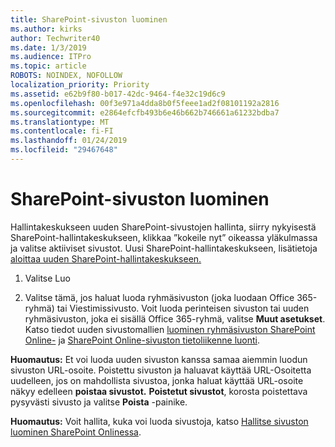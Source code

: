 ```yaml
---
title: SharePoint-sivuston luominen
ms.author: kirks
author: Techwriter40
ms.date: 1/3/2019
ms.audience: ITPro
ms.topic: article
ROBOTS: NOINDEX, NOFOLLOW
localization_priority: Priority
ms.assetid: e62b9f80-b017-42dc-9464-f4e32c19d6c9
ms.openlocfilehash: 00f3e971a4dda8b0f5feee1ad2f08101192a2816
ms.sourcegitcommit: e2864efcfb493b6e46b662b746661a61232bdba7
ms.translationtype: MT
ms.contentlocale: fi-FI
ms.lasthandoff: 01/24/2019
ms.locfileid: "29467648"
---
```

# <a name="create-a-sharepoint-site"></a>SharePoint-sivuston luominen

Hallintakeskukseen uuden SharePoint-sivustojen hallinta, siirry nykyisestä SharePoint-hallintakeskukseen, klikkaa ”kokeile nyt” oikeassa yläkulmassa ja valitse aktiiviset sivustot. Uusi SharePoint-hallintakeskukseen, lisätietoja [aloittaa uuden SharePoint-hallintakeskukseen.](https://docs.microsoft.com/en-us/sharepoint/get-started-new-admin-center)
  
1. Valitse Luo 
    
2. Valitse tämä, jos haluat luoda ryhmäsivuston (joka luodaan Office 365-ryhmä) tai Viestimissivusto. Voit luoda perinteisen sivuston tai uuden ryhmäsivuston, joka ei sisällä Office 365-ryhmä, valitse **Muut asetukset**. Katso tiedot uuden sivustomallien [luominen ryhmäsivuston SharePoint Online-](https://support.office.com/en-us/article/create-a-team-site-in-sharepoint-ef10c1e7-15f3-42a3-98aa-b5972711777d?ui=en-US&amp;rs=en-US&amp;ad=US) ja [SharePoint Online-sivuston tietoliikenne luonti](https://support.office.com/article/7fb44b20-a72f-4d2c-9173-fc8f59ba50eb).
  
 **Huomautus:** Et voi luoda uuden sivuston kanssa samaa aiemmin luodun sivuston URL-osoite. Poistettu sivuston ja haluavat käyttää URL-Osoitetta uudelleen, jos on mahdollista sivustoa, jonka haluat käyttää URL-osoite näkyy edelleen **poistaa sivustot.** **Poistetut sivustot**, korosta poistettava pysyvästi sivusto ja valitse **Poista** -painike. 
  
 **Huomautus:** Voit hallita, kuka voi luoda sivustoja, katso [Hallitse sivuston luominen SharePoint Onlinessa](https://docs.microsoft.com/en-us/sharepoint/manage-site-creation).
    

